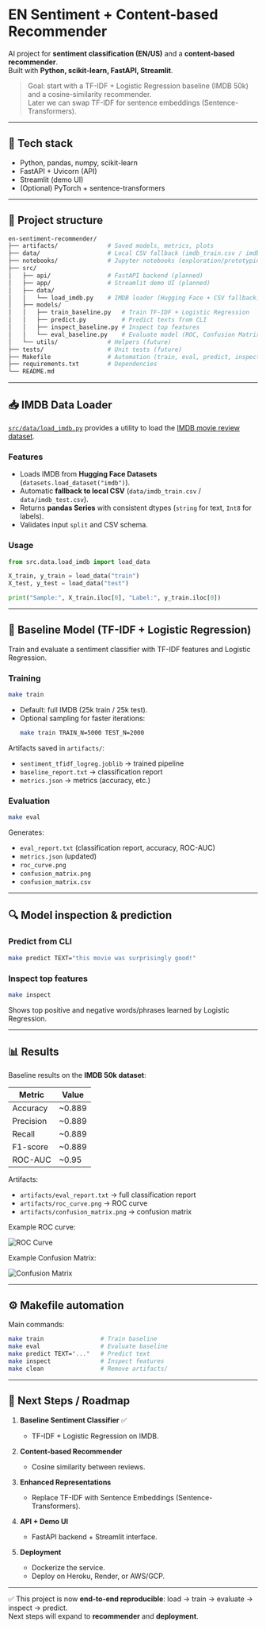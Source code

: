 # EN Sentiment + Content-based Recommender

AI project for **sentiment classification (EN/US)** and a **content-based recommender**.  
Built with **Python, scikit-learn, FastAPI, Streamlit**.

> Goal: start with a TF-IDF + Logistic Regression baseline (IMDB 50k) and a cosine-similarity recommender.  
> Later we can swap TF-IDF for sentence embeddings (Sentence-Transformers).

---

## 🔧 Tech stack
- Python, pandas, numpy, scikit-learn  
- FastAPI + Uvicorn (API)  
- Streamlit (demo UI)  
- (Optional) PyTorch + sentence-transformers  

---

## 📁 Project structure

```bash
en-sentiment-recommender/
├── artifacts/              # Saved models, metrics, plots
├── data/                   # Local CSV fallback (imdb_train.csv / imdb_test.csv)
├── notebooks/              # Jupyter notebooks (exploration/prototyping)
├── src/
│   ├── api/                # FastAPI backend (planned)
│   ├── app/                # Streamlit demo UI (planned)
│   ├── data/
│   │   └── load_imdb.py    # IMDB loader (Hugging Face + CSV fallback)
│   ├── models/
│   │   ├── train_baseline.py   # Train TF-IDF + Logistic Regression
│   │   ├── predict.py          # Predict texts from CLI
│   │   ├── inspect_baseline.py # Inspect top features
│   │   └── eval_baseline.py    # Evaluate model (ROC, Confusion Matrix, metrics)
│   └── utils/              # Helpers (future)
├── tests/                  # Unit tests (future)
├── Makefile                # Automation (train, eval, predict, inspect, clean)
├── requirements.txt        # Dependencies
└── README.md
```

---

## 📥 IMDB Data Loader

[`src/data/load_imdb.py`](src/data/load_imdb.py) provides a utility to load the [IMDB movie review dataset](https://huggingface.co/datasets/imdb).

### Features
- Loads IMDB from **Hugging Face Datasets** (`datasets.load_dataset("imdb")`).  
- Automatic **fallback to local CSV** (`data/imdb_train.csv` / `data/imdb_test.csv`).  
- Returns **pandas Series** with consistent dtypes (`string` for text, `Int8` for labels).  
- Validates input `split` and CSV schema.  

### Usage

```python
from src.data.load_imdb import load_data

X_train, y_train = load_data("train")
X_test, y_test = load_data("test")

print("Sample:", X_train.iloc[0], "Label:", y_train.iloc[0])
```

---

## 🤖 Baseline Model (TF-IDF + Logistic Regression)

Train and evaluate a sentiment classifier with TF-IDF features and Logistic Regression.

### Training

```bash
make train
```

- Default: full IMDB (25k train / 25k test).  
- Optional sampling for faster iterations:
  ```bash
  make train TRAIN_N=5000 TEST_N=2000
  ```

Artifacts saved in `artifacts/`:
- `sentiment_tfidf_logreg.joblib` → trained pipeline  
- `baseline_report.txt` → classification report  
- `metrics.json` → metrics (accuracy, etc.)  

### Evaluation

```bash
make eval
```

Generates:
- `eval_report.txt` (classification report, accuracy, ROC-AUC)  
- `metrics.json` (updated)  
- `roc_curve.png`  
- `confusion_matrix.png`  
- `confusion_matrix.csv`  

---

## 🔍 Model inspection & prediction

### Predict from CLI
```bash
make predict TEXT="this movie was surprisingly good!"
```

### Inspect top features
```bash
make inspect
```

Shows top positive and negative words/phrases learned by Logistic Regression.

---

## 📊 Results

Baseline results on the **IMDB 50k dataset**:

| Metric       | Value   |
|--------------|---------|
| Accuracy     | ~0.889  |
| Precision    | ~0.889  |
| Recall       | ~0.889  |
| F1-score     | ~0.889  |
| ROC-AUC      | ~0.95   |

Artifacts:
- `artifacts/eval_report.txt` → full classification report  
- `artifacts/roc_curve.png` → ROC curve  
- `artifacts/confusion_matrix.png` → confusion matrix  

Example ROC curve:  

![ROC Curve](artifacts/roc_curve.png)  

Example Confusion Matrix:  

![Confusion Matrix](artifacts/confusion_matrix.png)  

---

## ⚙️ Makefile automation

Main commands:

```bash
make train                # Train baseline
make eval                 # Evaluate baseline
make predict TEXT="..."   # Predict text
make inspect              # Inspect features
make clean                # Remove artifacts/
```

---

## 🚀 Next Steps / Roadmap

1. **Baseline Sentiment Classifier** ✅  
   - TF-IDF + Logistic Regression on IMDB.  

2. **Content-based Recommender**  
   - Cosine similarity between reviews.  

3. **Enhanced Representations**  
   - Replace TF-IDF with Sentence Embeddings (Sentence-Transformers).  

4. **API + Demo UI**  
   - FastAPI backend + Streamlit interface.  

5. **Deployment**  
   - Dockerize the service.  
   - Deploy on Heroku, Render, or AWS/GCP.  

---

✅ This project is now **end-to-end reproducible**: load → train → evaluate → inspect → predict.  
Next steps will expand to **recommender** and **deployment**.
